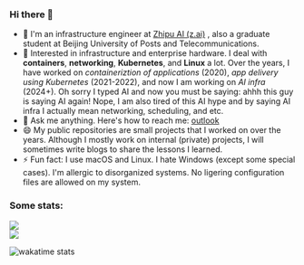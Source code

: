 ### Hi there 👋

- 🏫  I'm an infrastructure engineer at [Zhipu AI (z.ai)](https://z.ai) , also a graduate student at Beijing University of Posts and Telecommunications.
- 🌱  Interested in infrastructure and enterprise hardware. I deal with **containers**, **networking**, **Kubernetes**, and **Linux** a lot. Over the years, I have worked on _containeriztion of applications_ (2020), _app delivery using Kubernetes_ (2021-2022), and now I am working on _AI infra_ (2024+). Oh sorry I typed AI and now you must be saying: ahhh this guy is saying AI again! Nope, I am also tired of this AI hype and by saying AI infra I actually mean networking, scheduling, and etc.
- 💬  Ask me anything. Here's how to reach me: [outlook](mailto:charlie_c_0129@outlook.com)
- 😄  My public repositories are small projects that I worked on over the years. Although I mostly work on internal (private) projects, I will sometimes write blogs to share the lessons I learned.
- ⚡ Fun fact: I use macOS and Linux. I hate Windows (except some special cases). I'm allergic to disorganized systems. No ligering configuration files are allowed on my system.
<!--
### What I was working on?

- 2019: Undergraduate life begins. Doing curricular work: small projects in C++, Java.
- 2020: Start to realize the power of containers. I was packaging services on my server using Docker.
- 2021-2022: Doing opensource projects related to Kubernetes (KubeVela) and became the Approver of KubeVela community. Deeper into cloud-native infrastructure.
- 2023: Graduate life begins (which is miserable, I cannot go into detail currently). Doing nothing. Wasting life.
- 2024: Someone saved me. (Details will be provided in the future). Working on AI infra, including networking, scheduling, and inference optimizations. Managing clusters of over 10k GPUs.
-->
<!--
**charlie0129/charlie0129** is a ✨ _special_ ✨ repository because its `README.md` (this file) appears on your GitHub profile.

Here are some ideas to get you started:

- 🔭 I’m currently working on ...
- 🌱 I’m currently learning ...
- 👯 I’m looking to collaborate on ...
- 🤔 I’m looking for help with ...
- 💬 Ask me about ...
- 📫 How to reach me: ...
- 😄 Pronouns: ...
- ⚡ Fun fact: ...
-->

### Some stats:

<a href="https://github.com/charlie0129/charlie0129">
  <img align="center" src="https://github-readme-stats.vercel.app/api?username=charlie0129&count_private=true&show_icons=true&theme=dracula&show_icons=true&include_all_commits=true" />
</a>

<div/>

<a href="https://github.com/charlie0129/charlie0129">
  <img align="center" src="https://github-readme-stats.vercel.app/api/top-langs/?username=charlie0129&theme=dracula&card_width=445&layout=compact&langs_count=6" />
</a>

<div/>

![wakatime stats](https://github-readme-stats.vercel.app/api/wakatime?username=charlie0129&layout=compact&theme=dracula)


